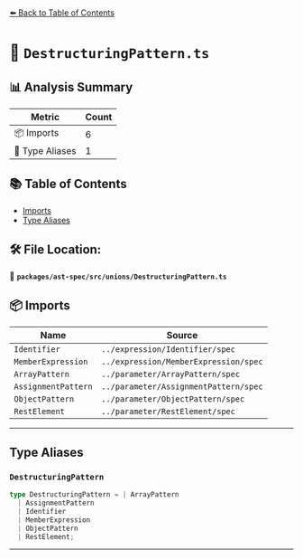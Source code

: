 [⬅️ Back to Table of Contents](../../../../index.md)

# 📄 `DestructuringPattern.ts`

## 📊 Analysis Summary

| Metric | Count |
|--------|-------|
| 📦 Imports | 6 |
| 📑 Type Aliases | 1 |

## 📚 Table of Contents

- [Imports](#imports)
- [Type Aliases](#type-aliases)

## 🛠️ File Location:
📂 **`packages/ast-spec/src/unions/DestructuringPattern.ts`**

## 📦 Imports

| Name | Source |
|------|--------|
| `Identifier` | `../expression/Identifier/spec` |
| `MemberExpression` | `../expression/MemberExpression/spec` |
| `ArrayPattern` | `../parameter/ArrayPattern/spec` |
| `AssignmentPattern` | `../parameter/AssignmentPattern/spec` |
| `ObjectPattern` | `../parameter/ObjectPattern/spec` |
| `RestElement` | `../parameter/RestElement/spec` |


---

## Type Aliases

### `DestructuringPattern`

```ts
type DestructuringPattern = | ArrayPattern
  | AssignmentPattern
  | Identifier
  | MemberExpression
  | ObjectPattern
  | RestElement;
```


---
